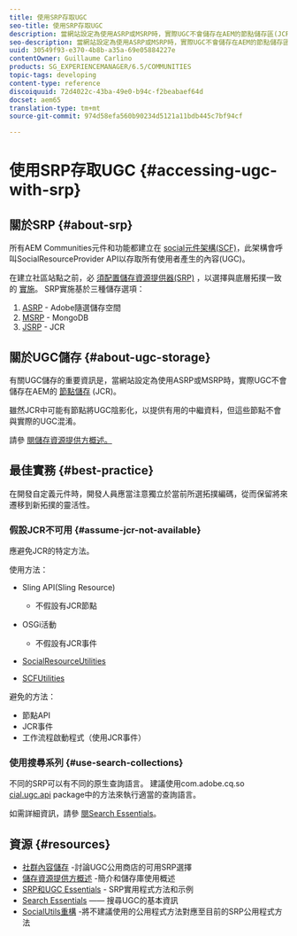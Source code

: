 ```yaml
---
title: 使用SRP存取UGC
seo-title: 使用SRP存取UGC
description: 當網站設定為使用ASRP或MSRP時，實際UGC不會儲存在AEM的節點儲存區(JCR)中
seo-description: 當網站設定為使用ASRP或MSRP時，實際UGC不會儲存在AEM的節點儲存區(JCR)中
uuid: 30549f93-e370-4b8b-a35a-69e05884227e
contentOwner: Guillaume Carlino
products: SG_EXPERIENCEMANAGER/6.5/COMMUNITIES
topic-tags: developing
content-type: reference
discoiquuid: 72d4022c-43ba-49e0-b94c-f2beabaef64d
docset: aem65
translation-type: tm+mt
source-git-commit: 974d58efa560b90234d5121a11bdb445c7bf94cf

---
```



# 使用SRP存取UGC {#accessing-ugc-with-srp}

## 關於SRP {#about-srp}

所有AEM Communities元件和功能都建立在 [social元件架構(SCF)](/help/communities/scf.md)，此架構會呼叫SocialResourceProvider API以存取所有使用者產生的內容(UGC)。

在建立社區站點之前，必 [須配置儲存資源提供器(SRP)](/help/communities/working-with-srp.md) ，以選擇與底層拓撲一致的 [實施](/help/communities/topologies.md)。 SRP實施基於三種儲存選項：

1. [ASRP](/help/communities/asrp.md) - Adobe隨選儲存空間
1. [MSRP](/help/communities/msrp.md) - MongoDB
1. [JSRP](/help/communities/jsrp.md) - JCR

## 關於UGC儲存 {#about-ugc-storage}

有關UGC儲存的重要資訊是，當網站設定為使用ASRP或MSRP時，實際UGC不會儲存在AEM的 [節點儲存](/help/sites-deploying/data-store-config.md) (JCR)。

雖然JCR中可能有節點將UGC陰影化，以提供有用的中繼資料，但這些節點不會與實際的UGC混淆。

請參 [閱儲存資源提供方概述。](/help/communities/srp.md)

## 最佳實務 {#best-practice}

在開發自定義元件時，開發人員應當注意獨立於當前所選拓撲編碼，從而保留將來遷移到新拓撲的靈活性。

### 假設JCR不可用 {#assume-jcr-not-available}

應避免JCR的特定方法。

使用方法：

* Sling API(Sling Resource)

   * 不假設有JCR節點

* OSGi活動

   * 不假設有JCR事件

* [SocialResourceUtilities](/help/communities/socialutils.md#socialresourceutilities-package)
* [SCFUtilities](/help/communities/socialutils.md#scfutilities-package)

避免的方法：

* 節點API
* JCR事件
* 工作流程啟動程式（使用JCR事件）

### 使用搜尋系列 {#use-search-collections}

不同的SRP可以有不同的原生查詢語言。 建議使用com.adobe.cq.so [cial.ugc.api](https://helpx.adobe.com/experience-manager/6-5/sites/developing/using/reference-materials/javadoc/com/adobe/cq/social/ugc/api/package-summary.html) package中的方法來執行適當的查詢語言。

如需詳細資訊，請參 [閱Search Essentials](/help/communities/search-implementation.md)。

## 資源 {#resources}

* [社群內容儲存](/help/communities/working-with-srp.md) -討論UGC公用商店的可用SRP選擇
* [儲存資源提供方概述](/help/communities/srp.md) -簡介和儲存庫使用概述
* [SRP和UGC Essentials](/help/communities/srp-and-ugc.md) - SRP實用程式方法和示例
* [Search Essentials](/help/communities/search-implementation.md) —— 搜尋UGC的基本資訊
* [SocialUtils重構](/help/communities/socialutils.md) -將不建議使用的公用程式方法對應至目前的SRP公用程式方法

